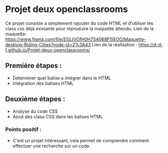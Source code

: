 # Projet deux openclassrooms

Ce projet consiste a simplement rajouter du code HTML et d'utiliser les class css déjà existante pour reproduire la maquette attendu.
Lien de la maquette: https://www.figma.com/file/EGLtVGfH0H7S4068Fl5EOO/Maquette-desktop-Riding-Cities?node-id=2%3A43
Lien de la réalisation : https://d-d-f.github.io/Projet-deux-openclassrooms/

## Première étapes :

- Déterminer quel balise a intégrer dans le HTML
- Intégration des balises HTML

## Deuxième étapes :

- Analyse du code CSS
- Ajout des class CSS dans les balises HTML

### Points positif :

- C'est un projet intéressant, cela permet de comprendre comment effectuer une recherche sur un code.
